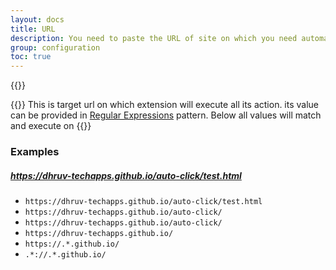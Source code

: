 ```yaml
---
layout: docs
title: URL
description: You need to paste the URL of site on which you need automate click / fill functionality. You can simply copy and paste the URL or you can also use regular expression to cover more than one URL.
group: configuration
toc: true
---
```


{{<img configuration.png>}}

{{<callout>}}
This is target url on which extension will execute all its action. its value can be provided in [Regular Expressions](https://developer.mozilla.org/en-US/docs/Web/JavaScript/Guide/Regular_Expressions) pattern. Below all values will match and execute on 
{{</callout>}}

### Examples

##### https://dhruv-techapps.github.io/auto-click/test.html

* `https://dhruv-techapps.github.io/auto-click/test.html`
* `https://dhruv-techapps.github.io/auto-click/`
* `https://dhruv-techapps.github.io/auto-click/`
* `https://dhruv-techapps.github.io/`
* `https://.*.github.io/`
* `.*://.*.github.io/`